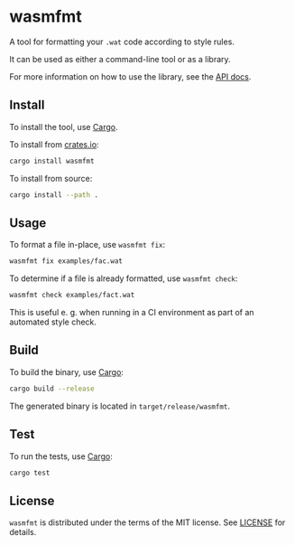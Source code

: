 # wasmfmt

A tool for formatting your `.wat` code according to style rules.

It can be used as either a command-line tool or as a library.

For more information on how to use the library, see the [API docs](https://docs.rs/wasmfmt).


## Install

To install the tool, use [Cargo](https://github.com/rust-lang/cargo).

To install from [crates.io](https://crates.io/):

```sh
cargo install wasmfmt
```

To install from source:

```sh
cargo install --path .
```

## Usage

To format a file in-place, use `wasmfmt fix`:

```sh
wasmfmt fix examples/fac.wat
```

To determine if a file is already formatted, use `wasmfmt check`:

```sh
wasmfmt check examples/fact.wat
```

This is useful e. g. when running in a CI environment as part of an automated style check.


## Build

To build the binary, use [Cargo](https://github.com/rust-lang/cargo):

```sh
cargo build --release
```

The generated binary is located in `target/release/wasmfmt`.


## Test

To run the tests, use [Cargo](https://github.com/rust-lang/cargo):

```sh
cargo test
```

## License

`wasmfmt` is distributed under the terms of the MIT license. See [LICENSE](LICENSE) for details.
